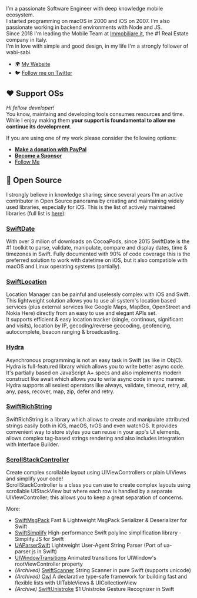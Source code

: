 I’m a passionate Software Engineer with deep knowledge mobile ecosystem.  
I started programming on macOS in 2000 and iOS on 2007. I'm also passionate working in backend environments with Node and JS.  
Since 2018 I'm leading the Mobile Team at [Immobiliare.it](https://labs.immobiliare.it), the #1 Real Estate company in Italy.  
I'm in love with simple and good design, in my life I'm a strongly follower of wabi-sabi.

- 🌍 [My Website](https://www.danielemargutti.com)
- 🐦 [Follow me on Twitter](http://twitter.com/danielemargutti)

## ❤️ Support OSs
*Hi fellow developer!*  
You know, maintaing and developing tools consumes resources and time. While I enjoy making them **your support is foundamental to allow me continue its development**.  

If you are using one of my work please consider the following options:

- [**Make a donation with PayPal**](https://www.paypal.com/paypalme/danielemargutti/20)
- [**Become a Sponsor**](https://github.com/sponsors/malcommac)
- [Follow Me](https://github.com/malcommac)

## 🚀 Open Source

I strongly believe in knowledge sharing; since several years I'm an active contributor in Open Source panorama by creating and maintaining widely used libraries, especially for iOS.
This is the list of actively maintained libraries (full list is [here](https://github.com/malcommac?tab=repositories)):

### [SwiftDate](https://github.com/malcommac/SwiftDate)
With over 3 milion of downloads on CocoaPods, since 2015 SwiftDate is the #1 toolkit to parse, validate, manipulate, compare and display dates, time & timezones in Swift. Fully documented with 90% of code coverage this is the preferred solution to work with datetime on iOS, but it also compatible with macOS and Linux operating systems (partially).

### [SwiftLocation](https://github.com/malcommac/SwiftLocation)
Location Manager can be painful and uselessly complex with iOS and Swift. This lightweight solution allows you to use all system's location based services (plus external services like Google Maps, MapBox, OpenStreet and Nokia Here) directly from an easy to use and elegant APIs set.  
It supports efficient & easy location tracker (single, continous, significant and visits), location by IP, gecoding/reverse geocoding, geofencing, autocomplete, beacon ranging & broadcasting.

### [Hydra](https://github.com/malcommac/Hydra)
Asynchronous programming is not an easy task in Swift (as like in ObjC). Hydra is full-featured library which allows you to write better async code. It's partially based on JavaScript A+ specs and also implements modern construct like await which allows you to write async code in sync manner. Hydra supports all sexiest operators like always, validate, timeout, retry, all, any, pass, recover, map, zip, defer and retry.

### [SwiftRichString](https://github.com/malcommac/SwiftRichString)
SwiftRichString is a library which allows to create and manipulate attributed strings easily both in iOS, macOS, tvOS and even watchOS. It provides convenient way to store styles you can reuse in your app's UI elements, allows complex tag-based strings rendering and also includes integration with Interface Builder.

### [ScrollStackController](https://github.com/malcommac/ScrollStackController)
Create complex scrollable layout using UIViewControllers or plain UIViews and simplify your code!  
ScrollStackController is a class you can use to create complex layouts using scrollable UIStackView but where each row is handled by a separate UIViewController; this allows you to keep a great separation of concerns.

More:

- [SwiftMsgPack](https://github.com/malcommac/SwiftMsgPack) Fast & Lightweight MsgPack Serializer & Deserializer for Swift
- [SwiftSimplify](https://github.com/malcommac/SwiftSimplify) High-performance Swift polyline simplification library - Simplify.JS for Swift
- [UAParserSwift](https://github.com/malcommac/UAParserSwift) Lightweight User-Agent String Parser (Port of ua-parser.js in Swift)
- [UIWindowTransitions](https://github.com/malcommac/UIWindowTransitions) Animated transitions for UIWindow's rootViewController property
- *(Archived)* [SwiftScanner](https://github.com/malcommac/SwiftScanner) String Scanner in pure Swift (supports unicode)
- *(Archived)* [Owl](https://github.com/malcommac/Owl) A declarative type-safe framework for building fast and flexible lists with UITableViews & UICollectionView
- *(Archive)* [SwiftUnistroke](https://github.com/malcommac/SwiftUnistroke) $1 Unistroke Gesture Recognizer in Swift
